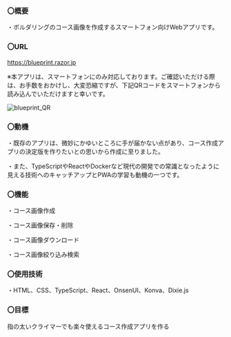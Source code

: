

### 〇概要
・ボルダリングのコース画像を作成するスマートフォン向けWebアプリです。

### 〇URL

https://blueprint.razor.jp

※本アプリは、スマートフォンにのみ対応しております。ご確認いただける際は、お手数をおかけし、大変恐縮ですが、下記QRコードをスマートフォンから読み込んでいただけますと幸いです。

![blueprint_QR](https://user-images.githubusercontent.com/73210592/141669934-e7a549fa-42ae-4d8c-90e1-fd6f55319f69.png)

### 〇動機

・既存のアプリは、微妙にかゆいところに手が届かない点があり、コース作成アプリの決定版を作りたいとの思いから作成に至りました。

・また、TypeScriptやReactやDockerなど現代の開発での常識となったように見える技術へのキャッチアップとPWAの学習も動機の一つです。

### 〇機能

・コース画像作成

・コース画像保存・削除

・コース画像ダウンロード

・コース画像絞り込み検索

### 〇使用技術

・HTML、CSS、TypeScript、React、OnsenUI、Konva、Dixie.js

### 〇目標
指の太いクライマーでも楽々使えるコース作成アプリを作る

